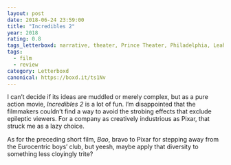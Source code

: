```yaml
---
layout: post 
date: 2018-06-24 23:59:00
title: "Incredibles 2"
year: 2018
rating: 0.8
tags_letterboxd: narrative, theater, Prince Theater, Philadelphia, Leah, animation
tags:
  - film
  - review
category: Letterboxd
canonical: https://boxd.it/ts1Nv
---
```


I can’t decide if its ideas are muddled or merely complex, but as a pure action movie, <cite>Incredibles 2</cite> is a lot of fun. I’m disappointed that the filmmakers couldn’t find a way to avoid the strobing effects that exclude epileptic viewers. For a company as creatively industrious as Pixar, that struck me as a lazy choice.

As for the preceding short film, <cite>Bao</cite>, bravo to Pixar for stepping away from the Eurocentric boys’ club, but yeesh, maybe apply that diversity to something less cloyingly trite?